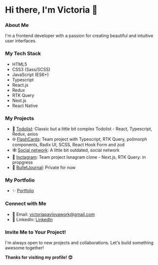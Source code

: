 # Hi there, I'm Victoria 👋

### About Me
I'm a frontend developer with a passion for creating beautiful and intuitive user interfaces.

### My Tech Stack
- HTML5
- CSS3 (Sass/SCSS)
- JavaScript (ES6+)
- Typescript
- React.js
- Redux
- RTK Query
- Next.js
- React Native

### My Projects
- 🚀 [Todolist](https://github.com/LovaVikasso/Todolist): Classic but a little bit complex Todolist - React, Typescript, Redux, axios
- 🌐 [FlashCards](https://github.com/LovaVikasso/Todolist): Team project with Typescript, RTK Query, polimorph components, Radix UI, SCSS, React Hook Form and zod
- 🕸 [Social network](https://github.com/LovaVikasso/samuray-way-main): A little bit outdated, social network
- 📸 [Inctagram](https://inctagram-next-app-dir-git-develop-fightersforjustice.vercel.app/): Team project Isnagram clone - Next.js, RTK Query: in propgress
- 📓 [BulletJournal](https://github.com/LovaVikasso/bulletJournal): Private for now

### My Portfolio
- ✨ [Portfolio](https://portfolio-lovavikasso.vercel.app/)

### Connect with Me
- 📧 Email: victoriapavlovawork@gmail.com
- 💼 LinkedIn: [LinkedIn](https://www.linkedin.com/in/lovavikasso/)

### Invite Me to Your Project!
I'm always open to new projects and collaborations. Let's build something awesome together!

<!-- Closing Section -->
**Thanks for visiting my profile! 😊**
